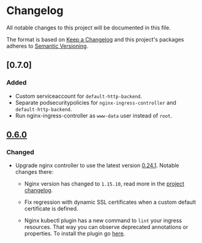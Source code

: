 # Changelog

All notable changes to this project will be documented in this file.

The format is based on [Keep a Changelog](http://keepachangelog.com/en/1.0.0/)
and this project's packages adheres to [Semantic Versioning](http://semver.org/spec/v2.0.0.html).


## [0.7.0]

### Added

- Custom serviceaccount for `default-http-backend`.
- Separate podsecuritypolicies for `nginx-ingress-controller` and `default-http-backend`.
- Run nginx-ingress-controller as `www-data` user instead of `root`.

## [0.6.0]

### Changed

- Upgrade nginx controller to use the latest version [0.24.1](https://github.com/kubernetes/ingress-nginx/releases/tag/nginx-0.24.1). Notable changes there:

    - Nginx version has changed to `1.15.10`, read more in the [project changelog](https://nginx.org/en/CHANGES).

    - Fix regression with dynamic SSL certificates when a custom default certificate is defined.

    - Nginx kubectl plugin has a new command to `lint` your ingress resources. That way you can observe deprecated annotations or properties. To install the plugin go [here](https://github.com/kubernetes/ingress-nginx/blob/29f7d9a77ade24a7366ef4a6f258b8aeef50678c/docs/kubectl-plugin.md).

[0.6.0]: https://github.com/giantswarm/kubernetes-nginx-ingress-controller/pull/90
